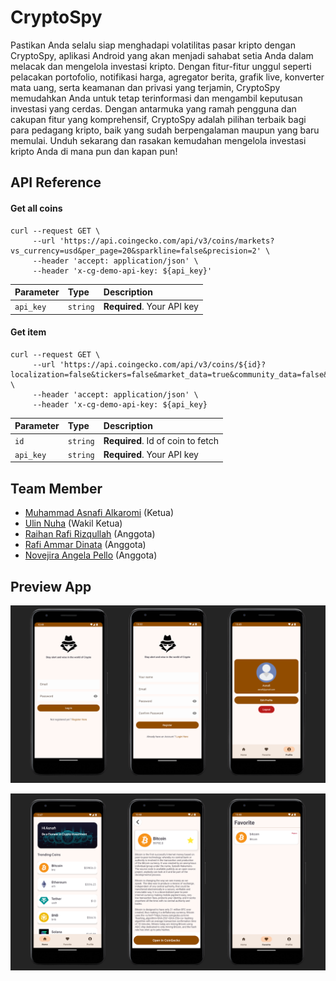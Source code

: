 
# CryptoSpy


Pastikan Anda selalu siap menghadapi volatilitas pasar kripto dengan CryptoSpy, aplikasi Android yang akan menjadi sahabat setia Anda dalam melacak dan mengelola investasi kripto. Dengan fitur-fitur unggul seperti pelacakan portofolio, notifikasi harga, agregator berita, grafik live, konverter mata uang, serta keamanan dan privasi yang terjamin, CryptoSpy memudahkan Anda untuk tetap terinformasi dan mengambil keputusan investasi yang cerdas. Dengan antarmuka yang ramah pengguna dan cakupan fitur yang komprehensif, CryptoSpy adalah pilihan terbaik bagi para pedagang kripto, baik yang sudah berpengalaman maupun yang baru memulai. Unduh sekarang dan rasakan kemudahan mengelola investasi kripto Anda di mana pun dan kapan pun!


## API Reference

#### Get all coins

```http
curl --request GET \
     --url 'https://api.coingecko.com/api/v3/coins/markets?vs_currency=usd&per_page=20&sparkline=false&precision=2' \
     --header 'accept: application/json' \
     --header 'x-cg-demo-api-key: ${api_key}'
```

| Parameter | Type     | Description                |
| :-------- | :------- | :------------------------- |
| `api_key` | `string` | **Required**. Your API key |

#### Get item

```http
curl --request GET \
     --url 'https://api.coingecko.com/api/v3/coins/${id}?localization=false&tickers=false&market_data=true&community_data=false&developer_data=false&sparkline=false' \
     --header 'accept: application/json' \
     --header 'x-cg-demo-api-key: ${api_key}
```

| Parameter | Type     | Description                       |
| :-------- | :------- | :-------------------------------- |
| `id`      | `string` | **Required**. Id of coin to fetch |
| `api_key`      | `string` | **Required**. Your API key|


## Team Member

- [Muhammad Asnafi Alkaromi](https://github.com/asnafialkaromi) (Ketua)
- [Ulin Nuha](https://github.com/UlinNuha89) (Wakil Ketua)
- [Raihan Rafi Rizqullah](https://github.com/RaihanRafi44) (Anggota)
- [Rafi Ammar Dinata](https://github.com/rafiammr) (Anggota)
- [Novejira Angela Pello](https://github.com/Novejira) (Anggota)
## Preview App

![App Screenshot](https://raw.githubusercontent.com/asnafialkaromi/ImagaeSource/main/Preview%20Crypto%20Spy/Preview1.png)

![App Screenshot](https://raw.githubusercontent.com/asnafialkaromi/ImagaeSource/main/Preview%20Crypto%20Spy/Preview2.png)

